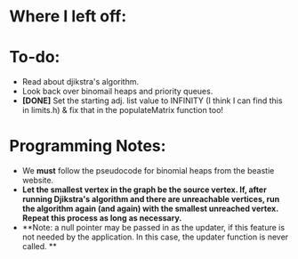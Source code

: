 # Where I left off:# To-do:+ Read about djikstra's algorithm.+ Look back over binomail heaps and priority queues.+ **[DONE]** Set the starting adj. list value to INFINITY (I think I can find this in limits.h) & fix that in the populateMatrix function too!# Programming Notes:+ We **must** follow the pseudocode for binomial heaps from the beastie website.+ **Let the smallest vertex in the graph be the source vertex. If, after running Djikstra's algorithm and there are unreachable vertices, run the algorithm again (and again) with the smallest unreached vertex. Repeat this process as long as necessary.**+ **Note: a null pointer may be passed in as the updater, if this feature is not needed by the application. In this case, the updater function is never called. **